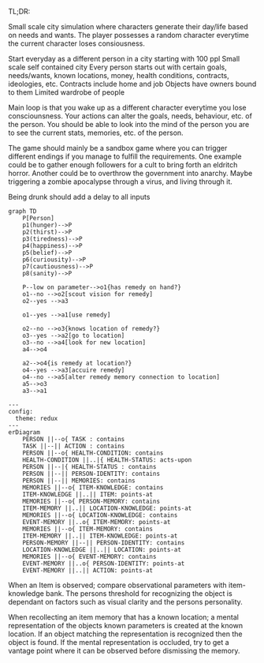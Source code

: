 TL;DR:

Small scale city simulation where characters generate their day/life based on needs and wants.
The player possesses a random character everytime the current character loses consiousness.



Start everyday as a different person in a city starting with 100 ppl
Small scale self contained city
Every person starts out with certain goals, needs/wants, known locations, money, health conditions, contracts, ideologies, etc.
Contracts include home and job
Objects have owners bound to them
Limited wardrobe of people

Main loop is that you wake up as a different character everytime you lose consciounsness.
Your actions can alter the goals, needs, behaviour, etc. of the person.
You should be able to look into the mind of the person you are to see the current stats, memories, etc. of the person.

The game should mainly be a sandbox game where you can trigger different endings if you manage to fulfill the requirements.
One example could be to gather enough followers for a cult to bring forth an eldritch horror.
Another could be to overthrow the government into anarchy.
Maybe triggering a zombie apocalypse through a virus, and living through it.

Being drunk should add a delay to all inputs


```mermaid
graph TD
    P[Person]
    p1(hunger)-->P
    p2(thirst)-->P
    p3(tiredness)-->P
    p4(happiness)-->P
    p5(belief)-->P
    p6(curiousity)-->P
    p7(cautiousness)-->P
    p8(sanity)-->P

    P--low on parameter-->o1{has remedy on hand?}
    o1--no -->o2[scout vision for remedy]
    o2--yes -->a3

    o1--yes -->a1[use remedy]
    
    o2--no -->o3{knows location of remedy?}
    o3--yes -->a2[go to location]
    o3--no -->a4[look for new location]
    a4-->o4

    a2-->o4{is remedy at location?}
    o4--yes -->a3[accuire remedy]
    o4--no -->a5[alter remedy memory connection to location]
    a5-->o3
    a3-->a1
```

```mermaid
---
config:
  theme: redux
---
erDiagram
    PERSON ||--o{ TASK : contains
    TASK ||--|| ACTION : contains
    PERSON ||--o{ HEALTH-CONDITION: contains
    HEALTH-CONDITION ||..|{ HEALTH-STATUS: acts-upon
    PERSON ||--|{ HEALTH-STATUS : contains
    PERSON ||--|| PERSON-IDENTITY: contains
    PERSON ||--|| MEMORIES: contains
    MEMORIES ||--o{ ITEM-KNOWLEDGE: contains
    ITEM-KNOWLEDGE ||..|| ITEM: points-at
    MEMORIES ||--o{ PERSON-MEMORY: contains
    ITEM-MEMORY ||..|| LOCATION-KNOWLEDGE: points-at
    MEMORIES ||--o{ LOCATION-KNOWLEDGE: contains
    EVENT-MEMORY ||..o{ ITEM-MEMORY: points-at
    MEMORIES ||--o{ ITEM-MEMORY: contains
    ITEM-MEMORY ||..|| ITEM-KNOWLEDGE: points-at
    PERSON-MEMORY ||--|| PERSON-IDENTITY: contains
    LOCATION-KNOWLEDGE ||..|| LOCATION: points-at
    MEMORIES ||--o{ EVENT-MEMORY: contains
    EVENT-MEMORY ||..o{ PERSON-IDENTITY: points-at
    EVENT-MEMORY ||..|| ACTION: points-at
```

When an Item is observed; compare observational parameters with item-knowledge bank.
The persons threshold for recognizing the object is dependant on factors such as visual clarity and the persons personality.

When recollecting an item memory that has a known location; a mental representation of the objects known parameters is created at the known location.
If an object matching the representation is recognized then the object is found.
If the mental representation is occluded, try to get a vantage point where it can be observed before dismissing the memory.